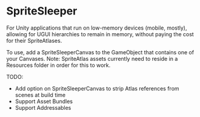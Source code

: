 # SpriteSleeper
For Unity applications that run on low-memory devices (mobile, mostly), allowing for UGUI hierarchies to remain in memory, without paying the cost for their SpriteAtlases.

To use, add a SpriteSleeperCanvas to the GameObject that contains one of your Canvases. Note: SpriteAtlas assets currently need to reside in a Resources folder in order for this to work.

TODO:
- Add option on SpriteSleeperCanvas to strip Atlas references from scenes at build time
- Support Asset Bundles
- Support Addressables 